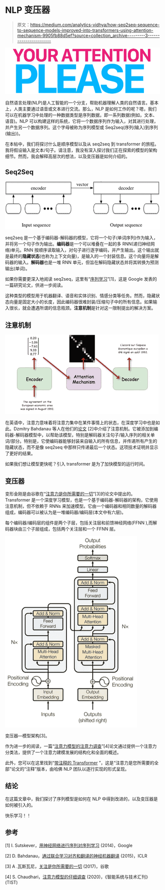 # NLP 变压器

> 原文：<https://medium.com/analytics-vidhya/how-seq2seq-sequence-to-sequence-models-improved-into-transformers-using-attention-mechanism-9905fb88d5ef?source=collection_archive---------3----------------------->

![](img/7548b5224d1f61265c5b3c1a0f82f89d.png)

自然语言处理(NLP)是人工智能的一个分支，帮助机器理解人类的自然语言。基本上，人类主要通过语音或文本进行交流。那么，NLP 是如何工作的呢？嗯，我们可以在机器学习中处理的一种数据类型是序列数据，即一系列数据(例如，文本、语音)。NLP 可以构建这样的系统，它将一个数据序列作为输入，对其进行处理，并产生另一个数据序列。这个字母被称为序列模型或 Seq2seq(序列(输入)到序列(输出))。

在本帖中，我们将探讨什么是顺序模型以及从 seq2seq 到 transformer 的旅程。我将假设输入是文本/句子。请注意，我没有深入探讨我们正在探索的模型的架构细节。然而，我会解释高层次的想法，以及变压器是如何介绍的。

## Seq2Seq

![](img/ed28b85d60f061d28155a5209a456781.png)

seq2seq 是一个基于编码器-解码器的模型，它将一个句子(单词序列)作为输入，并将另一个句子作为输出。**编码器**是一个可以堆叠在一起的多 RNN(递归神经网络)单元。RNN 按顺序读取输入，对句子进行逐字编码，并产生输出。这个输出就是最终的**隐藏状态**(也称为上下文向量)，是输入的一个封装信息。这个向量将是解码器的输入。**解码器**也是一堆 RNN 单元，但旨在解码隐藏状态并将其转换为预测输出(单词)。

如果你需要更深入地阅读 seq2seq，这里有“[序列学习](https://arxiv.org/pdf/1409.3215.pdf)”[1]，这是 Google 发表的一篇研究论文，供进一步阅读。

这种类型的模型用于机器翻译、语音和实体识别、情感分类等任务。然而，隐藏状态向量是固定大小的长度，因此编码器很难封装/压缩句子中的所有信息。如果输入很长，就会遭遇所谓的信息瓶颈。**注意机制**是针对这一限制提出的解决方案。

## 注意机制

![](img/2856c39df488127163ffe45e33a35259.png)

在英语中，注意力意味着将注意力集中在某件事情上的状态，在深度学习中也是如此。Dzmitry Bahdanau 等人在他们的[论文](https://arxiv.org/pdf/1409.0473.pdf) [2]中介绍了注意机制。它被添加到编码器-解码器模型中，以帮助该模型，特别是解码器关注句子/输入序列的相关单词/部分。特别是，它使编码器能够封装来自输入的所有信息，并传递所有产生的隐藏状态，而不是像 seq2seq 中那样只传递最后一个状态。这项技术证明并显示了更好的结果。

如果我们想让模型更快呢？引入 transformer 是为了加快模型的运行时间。

## 变压器

变形金刚是由谷歌在“[注意力是你所需要的一切](https://arxiv.org/abs/1706.03762)”[3]的论文中提出的。Transformer 是一个深度学习模型，也是一个基于编码器-解码器的架构，它使用注意机制，但不依赖于 RNNs 来加速模型。它由一个编码器和相同数量的解码器组成，编码器可以被认为是一堆编码器/编码层(本文中有六层)。

每个编码器/编码层的组件是两个子层，包括关注层和前馈神经网络(FFNN ),而解码器块由三个子层组成，包括两个关注层和一个 FFNN 层。

![](img/e268dcd8913cf17a564d198804e5276a.png)

变压器—模型架构[3]。

作为进一步的阅读，一篇“[注意力模型的注意力调查](https://arxiv.org/pdf/1904.02874.pdf)”[4]论文通过提供一个注意力分类法，提供了一个注意力建模发展的结构化和全面的概述。

此外，您可以在这里找到“[带注释的 Transformer](http://nlp.seas.harvard.edu/2018/04/03/attention.html) ”，这是“注意力是您所需要的全部”论文的“注释”版本，由哈佛 NLP 团队以逐行实现的形式呈现。

## 结论

在这篇文章中，我们探讨了序列模型是如何在 NLP 中得到改进的，以及变压器是如何被引入的。

快乐学习！！

## 参考

[1] I. Sutskever，[用神经网络进行序列对序列学习](https://arxiv.org/pdf/1409.3215.pdf) (2014)，Google

[2] D. Bahdanau，[通过联合学习对齐和翻译的神经机器翻译](https://arxiv.org/pdf/1409.0473.pdf) (2015)，ICLR

[3] A .瓦斯瓦尼，[关注是你所需要的一切](https://arxiv.org/pdf/1706.03762.pdf) (2017)，谷歌

[4] S. Chaudhari，[注意力模型的仔细调查](https://arxiv.org/pdf/1904.02874.pdf) (2020)，《智能系统与技术汇刊》(TIST)